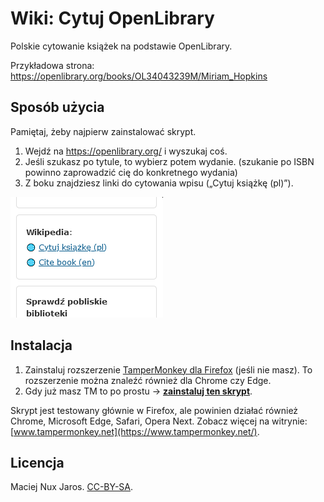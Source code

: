 # Wiki: Cytuj OpenLibrary

Polskie cytowanie książek na podstawie OpenLibrary.

Przykładowa strona:
https://openlibrary.org/books/OL34043239M/Miriam_Hopkins

Sposób użycia
--------------------
Pamiętaj, żeby najpierw zainstalować skrypt.

1. Wejdź na https://openlibrary.org/ i wyszukaj coś.
2. Jeśli szukasz po tytule, to wybierz potem wydanie. (szukanie po ISBN powinno zaprowadzić cię do konkretnego wydania)
3. Z boku znajdziesz linki do cytowania wpisu („Cytuj książkę (pl)”).

<img src="https://raw.githubusercontent.com/Eccenux/wiki-CytujOpenLibrary/master/image/screen_cytuj.png" width="" alt="Screen. Wikipedia: Cytuj książkę (pl), Cite book (en).">


Instalacja
--------------------

1. Zainstaluj rozszerzenie [TamperMonkey dla Firefox](https://addons.mozilla.org/pl/firefox/addon/tampermonkey/) (jeśli nie masz). To rozszerzenie można znaleźć również dla Chrome czy Edge.
2. Gdy już masz TM to po prostu &rarr; **[zainstaluj ten skrypt](https://github.com/Eccenux/wiki-CytujOpenLibrary/raw/master/CytujOpenLibrary.user.js)**.

Skrypt jest testowany głównie w Firefox, ale powinien działać również Chrome, Microsoft Edge, Safari, Opera Next. Zobacz więcej na witrynie: [www.tampermonkey.net](https://www.tampermonkey.net/). 

Licencja
--------------------

Maciej Nux Jaros.
[CC-BY-SA](https://creativecommons.org/licenses/by-sa/3.0/).
